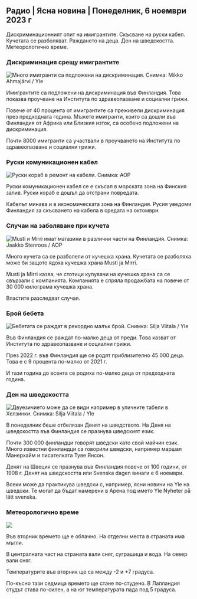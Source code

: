## Радио \| Ясна новина \| Понеделник, 6 ноември 2023 г

Дискриминационният опит на имигрантите. Скъсване на руски кабел. Кучетата се разболяват. Раждането на деца. Ден на шведскостта. Метеорологично време.

### Дискриминация срещу имигрантите

![Много имигранти са подложени на дискриминация. Снимка: Mikko Ahmajärvi / Yle](https://images.cdn.yle.fi/image/upload/c_crop,h_2485,w_4419,x_0,y_114/ar_1.7777777777777777,c_fill,g_faces,h_675,w_1200/dpr_1.0/q_auto:eco/f_auto/fl_lossy/v1698074800/39-115894164df61298ec3e)

Имигрантите са подложени на дискриминация във Финландия. Това показва проучване на Института по здравеопазване и социални грижи.

Повече от 40 процента от имигрантите са преживели дискриминация през предходната година. Мъжете имигранти, които са дошли във Финландия от Африка или Близкия изток, са особено подложени на дискриминация.

Почти 8000 имигранти са участвали в проучването на Института по здравеопазване и социални грижи.

### Руски комуникационен кабел

![Руски кораб в ремонт на кабели. Снимка: AOP](https://images.cdn.yle.fi/image/upload/c_crop,h_3283,w_5838,x_0,y_380/ar_1.7777777777777777,c_fill,g_faces,h_675,w_1200/dpr_1.0/q_auto:eco/f_auto/fl_lossy/v1699268142/39-11962776548c5acae94c)

Руски комуникационен кабел се е скъсал в морската зона на Финския залив. Руски кораб е дошъл да отстрани повредата.

Кабелът минава и в икономическата зона на Финландия. Русия уведоми Финландия за скъсването на кабела в средата на октомври.

### Случаи на заболяване при кучета

![Musti и Mirri имат магазини в различни части на Финландия. Снимка: Jaakko Stenroos / AOP](https://images.cdn.yle.fi/image/upload/c_crop,h_2746,w_4883,x_0,y_452/ar_1.7777777777777777,c_fill,g_faces,h_675,w_1200/dpr_1.0/q_auto:eco/f_auto/fl_lossy/v1699194714/39-11960056547a6fe024cd)

Много кучета са се разболели от кучешка храна. Кучетата се разболяха може би защото ядоха кучешка храна Musti ja Mirri.

Musti ja Mirri казва, че стотици купувачи на кучешка храна са се свързали с компанията. Компанията е спряла продажбата на повече от 30 000 килограма кучешка храна.

Властите разследват случая.

### Брой бебета

![Бебетата се раждат в рекордно малък брой. Снимка: Silja Viitala / Yle](https://images.cdn.yle.fi/image/upload/c_crop,h_2812,w_5000,x_0,y_233/ar_1.7777777777777777,c_fill,g_faces,h_675,w_1200/dpr_1.0/q_auto:eco/f_auto/fl_lossy/v1697805617/39-1189261653274b0907f5)

Във Финландия се раждат по-малко деца от преди. Това казват от Института по здравеопазване и социални грижи.

През 2022 г. във Финландия ще се родят приблизително 45 000 деца. Това е с 9 процента по-малко от 2021 г.

И тази година до есента се родиха по-малко деца от предходната година.

### Ден на шведскостта

![Двуезичието може да се види например в уличните табели в Хелзинки. Снимка: Silja Viitala / Yle](https://images.cdn.yle.fi/image/upload/c_crop,h_2813,w_5000,x_0,y_0/ar_1.7777777777777777,c_fill,g_faces,h_675,w_1200/dpr_1.0/q_auto:eco/f_auto/fl_lossy/v1615970514/39-7850546051bda715b05)

В понеделник беше отбелязан Денят на шведството. На Деня на шведскостта във Финландия се празнува шведският език.

Почти 300 000 финландци говорят шведски като свой майчин език. Много известни финландци са говорили шведски, например маршал Манерхайм и писателката Туве Янсон.

Денят на Швеция се празнува във Финландия повече от 100 години, от 1908 г. Денят на шведскостта или Svenska dagen винаги е 6 ноември.

Всеки може да практикува шведски с, например, ясни новини на Yle на шведски. Те могат да бъдат намерени в Арена под името Yle Nyheter på lätt svenska.

### Метеорологично време

![](https://images.cdn.yle.fi/image/upload/c_crop,h_1080,w_1919,x_0,y_0/ar_1.7777777777777777,c_fill,g_faces,h_675,w_1200/dpr_1.0/q_auto:eco/f_auto/fl_lossy/v1699290254/39-119671665491c7602c1a)

Във вторник времето ще е облачно. На отделни места в страната има мъгли.

В централната част на страната вали сняг, суграшица и вода. На север вали сняг.

Температурите във вторник ще са между -2 и +7 градуса.

По-късно тази седмица времето ще стане по-студено. В Лапландия студът става по-силен, а на юг температурата пада под 5 градуса.